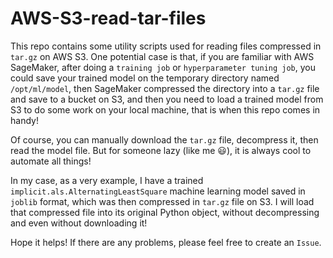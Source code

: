 # AWS-S3-read-tar-files
This repo contains some utility scripts used for reading files compressed in `tar.gz` on AWS S3.
One potential case is that, if you are familiar with AWS SageMaker, 
after doing a `training job` or `hyperparameter tuning job`, 
you could save your trained model on the temporary directory named `/opt/ml/model`, 
then SageMaker compressed the directory into a `tar.gz` file and save to 
a bucket on S3, and then you need to load a trained model from S3 to 
do some work on your local machine, that is when this repo comes in handy!

Of course, you can manually download the `tar.gz` file, decompress it, 
then read the model file. But for someone lazy (like me :smiley:), 
it is always cool to automate all things!

In my case, as a very example, 
I have a trained `implicit.als.AlternatingLeastSquare` machine learning model saved in `joblib` format, 
which was then compressed in `tar.gz` file on S3. I will load that compressed file into its original Python object, 
without decompressing and even without downloading it!

Hope it helps! If there are any problems, please feel free to create an `Issue`. 